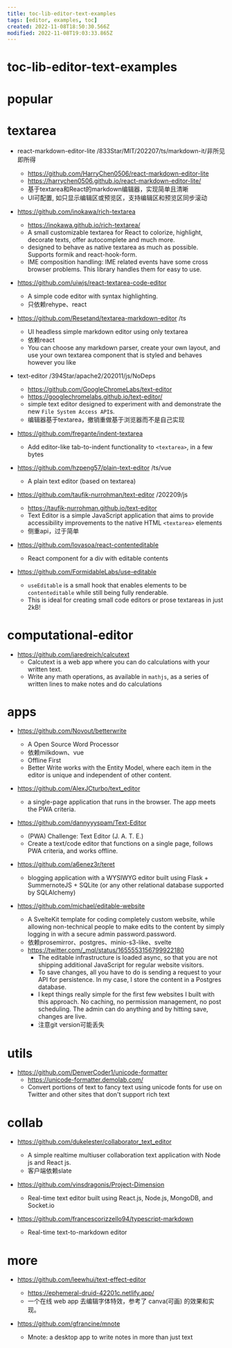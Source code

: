 ```yaml
---
title: toc-lib-editor-text-examples
tags: [editor, examples, toc]
created: 2022-11-08T18:50:30.566Z
modified: 2022-11-08T19:03:33.865Z
---
```


# toc-lib-editor-text-examples

# popular

# textarea
- react-markdown-editor-lite /833Star/MIT/202207/ts/markdown-it/非所见即所得
  - https://github.com/HarryChen0506/react-markdown-editor-lite
  - https://harrychen0506.github.io/react-markdown-editor-lite/
  - 基于textarea和React的markdown编辑器，实现简单且清晰
  - UI可配置, 如只显示编辑区或预览区，支持编辑区和预览区同步滚动

- https://github.com/inokawa/rich-textarea
  - https://inokawa.github.io/rich-textarea/
  - A small customizable textarea for React to colorize, highlight, decorate texts, offer autocomplete and much more.
  - designed to behave as native textarea as much as possible. Supports formik and react-hook-form. 
  - IME composition handling: IME related events have some cross browser problems. This library handles them for easy to use.

- https://github.com/uiwjs/react-textarea-code-editor
  - A simple code editor with syntax highlighting.
  - 只依赖rehype、react

- https://github.com/Resetand/textarea-markdown-editor  /ts
  - UI headless simple markdown editor using only textarea
  - 依赖react
  - You can choose any markdown parser, create your own layout, and use your own textarea component that is styled and behaves however you like

- text-editor /394Star/apache2/202011/js/NoDeps
  - https://github.com/GoogleChromeLabs/text-editor
  - https://googlechromelabs.github.io/text-editor/
  - simple text editor designed to experiment with and demonstrate the new `File System Access API`s.
  - 编辑器基于textarea，撤销重做基于浏览器而不是自己实现

- https://github.com/fregante/indent-textarea
  - Add editor-like tab-to-indent functionality to `<textarea>`, in a few bytes

- https://github.com/hzpeng57/plain-text-editor /ts/vue
  - A plain text editor (based on textarea)

- https://github.com/taufik-nurrohman/text-editor  /202209/js
  - https://taufik-nurrohman.github.io/text-editor
  - Text Editor is a simple JavaScript application that aims to provide accessibility improvements to the native HTML `<textarea>` elements
  - 侧重api，过于简单

- https://github.com/lovasoa/react-contenteditable
  - React component for a div with editable contents

- https://github.com/FormidableLabs/use-editable
  - `useEditable` is a small hook that enables elements to be `contenteditable` while still being fully renderable. 
  - This is ideal for creating small code editors or prose textareas in just 2kB!
# computational-editor
- https://github.com/jaredreich/calcutext
  - Calcutext is a web app where you can do calculations with your written text.
  - Write any math operations, as available in `mathjs`, as a series of written lines to make notes and do calculations
# apps
- https://github.com/Novout/betterwrite
  - A Open Source Word Processor
  - 依赖milkdown、vue
  - Offline First
  - Better Write works with the Entity Model, where each item in the editor is unique and independent of other content.

- https://github.com/AlexJCturbo/text_editor
  - a single-page application that runs in the browser. The app meets the PWA criteria.

- https://github.com/dannyyyspam/Text-Editor
  - (PWA) Challenge: Text Editor (J. A. T. E.)
  - Create a text/code editor that functions on a single page, follows PWA criteria, and works offline. 

- https://github.com/a6enez3r/teret
  - blogging application with a WYSIWYG editor built using Flask + SummernoteJS + SQLite (or any other relational database supported by SQLAlchemy)

- https://github.com/michael/editable-website
  - A SvelteKit template for coding completely custom website, while allowing non-technical people to make edits to the content by simply logging in with a secure admin password.password.
  - 依赖prosemirror、postgres、minio-s3-like、svelte
  - https://twitter.com/_mql/status/1655553156799922180
    - The editable infrastructure is loaded async, so that you are not shipping additional JavaScript for regular website visitors.
    - To save changes, all you have to do is sending a request to your API for persistence. In my case, I store the content in a Postgres database.
    - I kept things really simple for the first few websites I built with this approach. No caching, no permission management, no post scheduling. The admin can do anything and by hitting save, changes are live.
    - 注意git version可能丢失
# utils
- https://github.com/DenverCoder1/unicode-formatter
  - https://unicode-formatter.demolab.com/
  - Convert portions of text to fancy text using unicode fonts for use on Twitter and other sites that don't support rich text
# collab
- https://github.com/dukelester/collaborator_text_editor
  - A simple realtime multiuser collaboration text application with Node js and React js.
  - 客户端依赖slate

- https://github.com/vinsdragonis/Project-Dimension
  - Real-time text editor built using React.js, Node.js, MongoDB, and Socket.io

- https://github.com/francescorizzello94/typescript-markdown
  - Real-time text-to-markdown editor
# more
- https://github.com/leewhui/text-effect-editor
  - https://ephemeral-druid-42201c.netlify.app/
  - 一个在线 web app 去编辑字体特效，参考了 canva(可画) 的效果和实现。

- https://github.com/gfrancine/mnote
  - Mnote: a desktop app to write notes in more than just text
